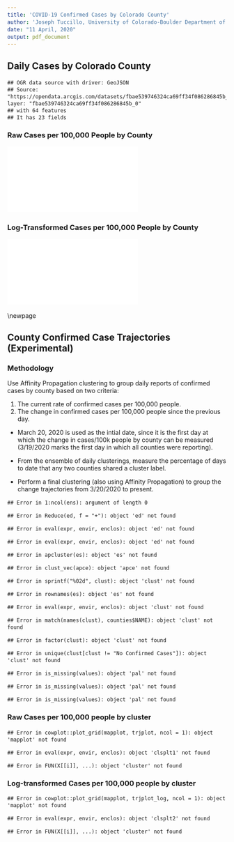 ```yaml
---
title: 'COVID-19 Confirmed Cases by Colorado County'
author: 'Joseph Tuccillo, University of Colorado-Boulder Department of Geography'
date: "11 April, 2020"
output: pdf_document
---
```




## Daily Cases by Colorado County



















```
## OGR data source with driver: GeoJSON 
## Source: "https://opendata.arcgis.com/datasets/fbae539746324ca69ff34f086286845b_0.geojson", layer: "fbae539746324ca69ff34f086286845b_0"
## with 64 features
## It has 23 fields
```




















### Raw Cases per 100,000 People by County

![plot of chunk daily-cases-100k](figs/daily-cases-100k-1.pdf)

### Log-Transformed Cases per 100,000 People by County

![plot of chunk daily-cases-100k-log](figs/daily-cases-100k-log-1.pdf)




\newpage
## County Confirmed Case Trajectories (Experimental)


### Methodology

Use Affinity Propagation clustering to group daily reports of confirmed cases by county based on two criteria:

1. The current rate of confirmed cases per 100,000 people.
2. The change in confirmed cases per 100,000 people since the previous day.

- March 20, 2020 is used as the intial date, since it is the first day at which the change in cases/100k people by county can be measured (3/19/2020 marks the first day in which all counties were reporting).

- From the ensemble of daily clusterings, measure the percentage of days to date that any two counties shared a cluster label.

- Perform a final clustering (also using Affinity Propagation) to group the change trajectories from 3/20/2020 to present.









```
## Error in 1:ncol(ens): argument of length 0
```

```
## Error in Reduce(ed, f = "+"): object 'ed' not found
```

```
## Error in eval(expr, envir, enclos): object 'ed' not found
```


```
## Error in eval(expr, envir, enclos): object 'ed' not found
```


```
## Error in apcluster(es): object 'es' not found
```


```
## Error in clust_vec(apce): object 'apce' not found
```

```
## Error in sprintf("%02d", clust): object 'clust' not found
```

```
## Error in rownames(es): object 'es' not found
```

```
## Error in eval(expr, envir, enclos): object 'clust' not found
```


```
## Error in match(names(clust), counties$NAME): object 'clust' not found
```


```
## Error in factor(clust): object 'clust' not found
```






```
## Error in unique(clust[clust != "No Confirmed Cases"]): object 'clust' not found
```



```
## Error in is_missing(values): object 'pal' not found
```


```
## Error in is_missing(values): object 'pal' not found
```


```
## Error in is_missing(values): object 'pal' not found
```

### Raw Cases per 100,000 people by cluster


```
## Error in cowplot::plot_grid(mapplot, trjplot, ncol = 1): object 'mapplot' not found
```

```
## Error in eval(expr, envir, enclos): object 'clsplt1' not found
```

```
## Error in FUN(X[[i]], ...): object 'cluster' not found
```

### Log-transformed Cases per 100,000 people by cluster


```
## Error in cowplot::plot_grid(mapplot, trjplot_log, ncol = 1): object 'mapplot' not found
```

```
## Error in eval(expr, envir, enclos): object 'clsplt2' not found
```

```
## Error in FUN(X[[i]], ...): object 'cluster' not found
```
